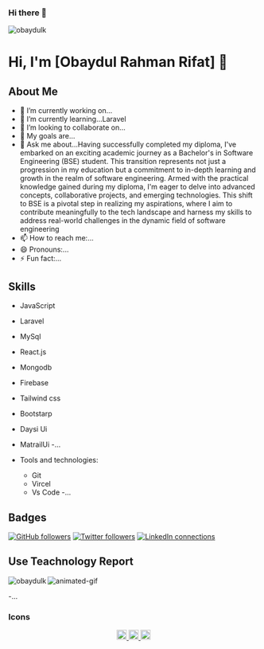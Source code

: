 ### Hi there 👋
<p align="left"> <img src="https://komarev.com/ghpvc/?username=obaydulk&label=Profile%20views&color=0e75b6&style=flat" alt="obaydulk" /> </p>
 
# Hi, I'm [Obaydul Rahman Rifat] 👋

## About Me

- 🔭 I’m currently working on...
- 🌱 I’m currently learning...Laravel
- 👯 I’m looking to collaborate on...
- 🥅 My goals are...
- 💬 Ask me about...Having successfully completed my diploma, I've embarked on an exciting academic journey as a Bachelor's in Software Engineering (BSE) student. This transition represents not just a progression in my education but a commitment to in-depth learning and growth in the realm of software engineering. Armed with the practical knowledge gained during my diploma, I'm eager to delve into advanced concepts, collaborative projects, and emerging technologies. This shift to BSE is a pivotal step in realizing my aspirations, where I aim to contribute meaningfully to the tech landscape and harness my skills to address real-world challenges in the dynamic field of software engineering 
- 📫 How to reach me:...
- 😄 Pronouns:...
- ⚡ Fun fact:...

## Skills
  - JavaScript
  - Laravel
  - MySql
  - React.js  
  - Mongodb
  - Firebase
  - Tailwind css
  - Bootstarp
  - Daysi Ui
  - MatrailUi
  -...

    
- Tools and technologies:
  - Git
  - Vircel
  - Vs Code
  -...

## Badges

[![GitHub followers](https://img.shields.io/github/followers/username?style=social)](https://github.com/username)
[![Twitter followers](https://img.shields.io/twitter/follow/username?style=social)](https://twitter.com/username)
[![LinkedIn connections](https://img.shields.io/badge/LinkedIn-connections-blue)](https://linkedin.com/in/username)
 
## Use Teachnology Report

<p><img align="left" src="https://github-readme-stats.vercel.app/api/top-langs?username=obaydulk&show_icons=true&locale=en&layout=compact" alt="obaydulk" /></p>

![animated-gif](https://github.com/username/username/blob/master/assets/animated-gif.gif)

  -...


  


### Icons

<div align="center">
  <a href="https://github.com/username">
    <img src="https://cdn.jsdelivr.net/npm/simple-icons@v3/icons/github.svg" width="20" height="20" />
  </a>
  <a href="https://twitter.com/username">
    <img src="https://cdn.jsdelivr.net/npm/simple-icons@v3/icons/twitter.svg" width="20" height="20" />
  </a>
  <a href="https://linkedin.com/in/username">
    <img src="https://cdn.jsdelivr.net/npm/simple-icons@v3/icons/linkedin.svg" width="20" height="20" />
  </a>
</div>
 

